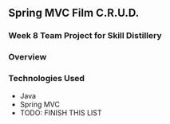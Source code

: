 ## Spring MVC Film C.R.U.D.

### Week 8 Team Project for Skill Distillery

### Overview


### Technologies Used

* Java
* Spring MVC
* TODO: FINISH THIS LIST
